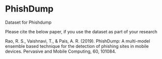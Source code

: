 # PhishDump
Dataset for Phishdump


Please cite the below paper, if you use the dataset as part of your research

Rao, R. S., Vaishnavi, T., & Pais, A. R. (2019). PhishDump: A multi-model ensemble based technique for the detection of phishing sites in mobile devices. Pervasive and Mobile Computing, 60, 101084.
